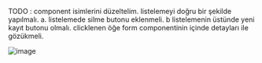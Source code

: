 TODO :
component isimlerini düzeltelim.
listelemeyi doğru bir şekilde yapılmalı.
a. listelemede silme butonu eklenmeli.
b listelemenin üstünde yeni kayıt butonu olmalı.
clicklenen öğe form componentinin içinde detayları ile gözükmeli.



![image](https://github.com/erkannebil/React-Form-Exercises/assets/80630016/f4542d41-8a84-43ed-b1f8-ec2ec79381bb)


